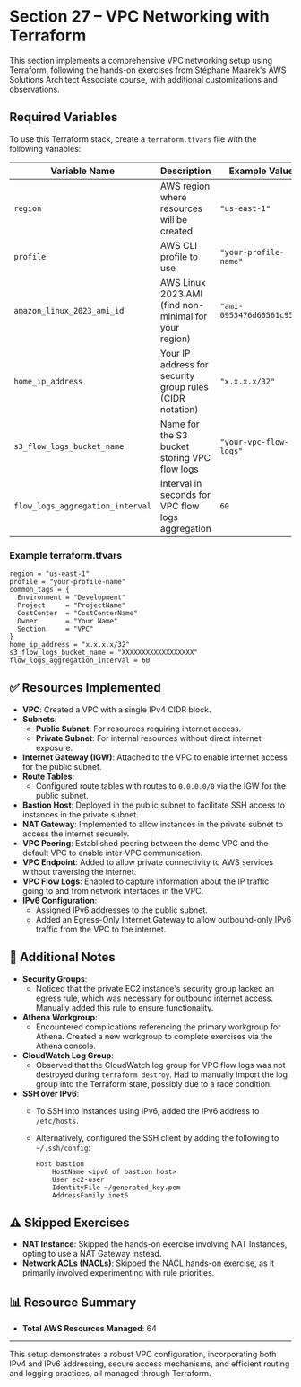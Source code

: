 # Section 27 – VPC Networking with Terraform

This section implements a comprehensive VPC networking setup using Terraform, following the hands-on exercises from Stéphane Maarek's AWS Solutions Architect Associate course, with additional customizations and observations.

## Required Variables

To use this Terraform stack, create a `terraform.tfvars` file with the following variables:

| Variable Name | Description                                              | Example Value          |
|--------------|----------------------------------------------------------|------------------------|
| `region` | AWS region where resources will be created               | `"us-east-1"`          |
| `profile` | AWS CLI profile to use                                   | `"your-profile-name"`  |
| `amazon_linux_2023_ami_id` | AWS Linux 2023 AMI (find non-minimal for your region)    | `"ami-0953476d60561c955"`  |
| `home_ip_address` | Your IP address for security group rules (CIDR notation) | `"x.x.x.x/32"`         |
| `s3_flow_logs_bucket_name` | Name for the S3 bucket storing VPC flow logs             | `"your-vpc-flow-logs"` |
| `flow_logs_aggregation_interval` | Interval in seconds for VPC flow logs aggregation        | `60`                   |

### Example terraform.tfvars

```hcl
region = "us-east-1"
profile = "your-profile-name"
common_tags = {
  Environment = "Development"
  Project     = "ProjectName"
  CostCenter  = "CostCenterName"
  Owner       = "Your Name"
  Section     = "VPC"
}
home_ip_address = "x.x.x.x/32"
s3_flow_logs_bucket_name = "XXXXXXXXXXXXXXXXXX"
flow_logs_aggregation_interval = 60
```

## ✅ Resources Implemented

- **VPC**: Created a VPC with a single IPv4 CIDR block.
- **Subnets**:
  - **Public Subnet**: For resources requiring internet access.
  - **Private Subnet**: For internal resources without direct internet exposure.
- **Internet Gateway (IGW)**: Attached to the VPC to enable internet access for the public subnet.
- **Route Tables**:
  - Configured route tables with routes to `0.0.0.0/0` via the IGW for the public subnet.
- **Bastion Host**: Deployed in the public subnet to facilitate SSH access to instances in the private subnet.
- **NAT Gateway**: Implemented to allow instances in the private subnet to access the internet securely.
- **VPC Peering**: Established peering between the demo VPC and the default VPC to enable inter-VPC communication.
- **VPC Endpoint**: Added to allow private connectivity to AWS services without traversing the internet.
- **VPC Flow Logs**: Enabled to capture information about the IP traffic going to and from network interfaces in the VPC.
- **IPv6 Configuration**:
  - Assigned IPv6 addresses to the public subnet.
  - Added an Egress-Only Internet Gateway to allow outbound-only IPv6 traffic from the VPC to the internet.

## 🧠 Additional Notes

- **Security Groups**:
  - Noticed that the private EC2 instance's security group lacked an egress rule, which was necessary for outbound internet access. Manually added this rule to ensure functionality.
- **Athena Workgroup**:
  - Encountered complications referencing the primary workgroup for Athena. Created a new workgroup to complete exercises via the Athena console.
- **CloudWatch Log Group**:
  - Observed that the CloudWatch log group for VPC flow logs was not destroyed during `terraform destroy`. Had to manually import the log group into the Terraform state, possibly due to a race condition.
- **SSH over IPv6**:
  - To SSH into instances using IPv6, added the IPv6 address to `/etc/hosts`.
  - Alternatively, configured the SSH client by adding the following to `~/.ssh/config`:

    ```ssh
    Host bastion
        HostName <ipv6 of bastion host>
        User ec2-user
        IdentityFile ~/generated_key.pem
        AddressFamily inet6
    ```

## ⚠️ Skipped Exercises

- **NAT Instance**: Skipped the hands-on exercise involving NAT Instances, opting to use a NAT Gateway instead.
- **Network ACLs (NACLs)**: Skipped the NACL hands-on exercise, as it primarily involved experimenting with rule priorities.

## 📊 Resource Summary

- **Total AWS Resources Managed**: 64

---

This setup demonstrates a robust VPC configuration, incorporating both IPv4 and IPv6 addressing, secure access mechanisms, and efficient routing and logging practices, all managed through Terraform.
